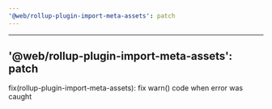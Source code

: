 ```yaml
---
'@web/rollup-plugin-import-meta-assets': patch
---
```


---

## '@web/rollup-plugin-import-meta-assets': patch

fix(rollup-plugin-import-meta-assets): fix warn() code when error was caught
